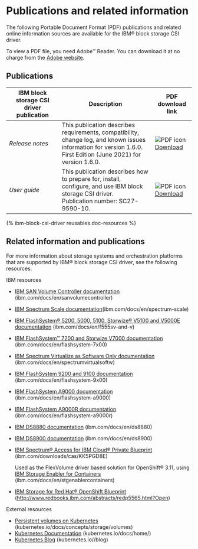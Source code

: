 # Publications and related information

The following Portable Document Format (PDF) publications and related online information sources are available for the IBM® block storage CSI driver.

To view a PDF file, you need Adobe™ Reader. You can download it at no charge from the [Adobe website](http://get.adobe.com/reader/).

## Publications

|IBM block storage CSI driver publication|Description|PDF download link|
|----------------------------------------|-----------|-----------------|
|*Release notes*|This publication describes requirements, compatibility, change log, and known issues information for version 1.6.0.<br />First Edition (June 2021) for version 1.6.0.|![PDF icon](PDF_icon.jpg) [Download](pdf/IBM_block_storage_CSI_driver_1.6.0_RN.pdf)|
|*User guide*|This publication describes how to prepare for, install, configure, and use IBM block storage CSI driver.<br />Publication number: SC27-9590-10.|![PDF icon](PDF_icon.jpg)[Download](pdf/IBM_block_storage_CSI_driver_1.6.0_UG.pdf)|

{% ibm-block-csi-driver reusables.doc-resources %}

## Related information and publications

For more information about storage systems and orchestration platforms that are supported by IBM® block storage CSI driver, see the following resources.

IBM resources

-   [IBM SAN Volume Controller documentation](https://www.ibm.com/docs/en/sanvolumecontroller) (ibm.com/docs/en/sanvolumecontroller)
-   [IBM Spectrum Scale documentation](https://www.ibm.com/docs/en/spectrum-scale)(ibm.com/docs/en/spectrum-scale)
-   [IBM FlashSystem® 5200, 5000, 5100, Storwize® V5100 and V5000E documentation](http://www.ibm.com/docs/en/f555sv-and-v) (ibm.com/docs/en/f555sv-and-v)
-   [IBM FlashSystem™ 7200 and Storwize V7000 documentation](https://www.ibm.com/docs/en/flashsystem-7x00) (ibm.com/docs/en/flashsystem-7x00)
-   [IBM Spectrum Virtualize as Software Only documentation](https://www.ibm.com/docs/en/spectrumvirtualsoftw) (ibm.com/docs/en/spectrumvirtualsoftw)
-   [IBM FlashSystem 9200 and 9100 documentation](https://www.ibm.com/docs/en/flashsystem-9x00) (ibm.com/docs/en/flashsystem-9x00)
-   [IBM FlashSystem A9000 documentation](https://www.ibm.com/docs/en/flashsystem-a9000) (ibm.com/docs/en/flashsystem-a9000)
-   [IBM FlashSystem A9000R documentation](https://www.ibm.com/docs/en/flashsystem-a9000r) (ibm.com/docs/en/flashsystem-a9000r)
-   [IBM DS8880 documentation](https://www.ibm.com/docs/en/ds8880) (ibm.com/docs/en/ds8880)
-   [IBM DS8900 documentation](https://www.ibm.com/docs/en/ds8900) (ibm.com/docs/en/ds8900)
-   [IBM Spectrum® Access for IBM Cloud® Private Blueprint](https://www-01.ibm.com/common/ssi/cgi-bin/ssialias?htmlfid=TSW03569USEN&) (ibm.com/downloads/cas/KK5PGD8E)

    Used as the FlexVolume driver based solution for OpenShift® 3.11, using [IBM Storage Enabler for Containers](https://www.ibm.com/docs/en/stgenablercontainers) (ibm.com/docs/en/stgenablercontainers)

-   [IBM Storage for Red Hat® OpenShift Blueprint](http://www.redbooks.ibm.com/abstracts/redp5565.html?Open) (http://www.redbooks.ibm.com/abstracts/redp5565.html?Open)

External resources
-   [Persistent volumes on Kubernetes](https://kubernetes.io/docs/concepts/storage/volumes/) (kubernetes.io/docs/concepts/storage/volumes)
-   [Kubernetes Documentation](https://kubernetes.io/docs/home/) (kubernetes.io/docs/home/)
-   [Kubernetes Blog](https://kubernetes.io/blog/) (kubernetes.io//blog)

